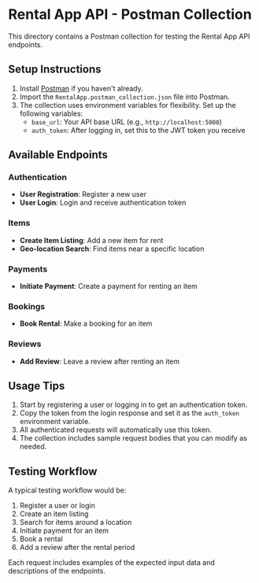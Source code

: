 # Rental App API - Postman Collection

This directory contains a Postman collection for testing the Rental App API endpoints.

## Setup Instructions

1. Install [Postman](https://www.postman.com/downloads/) if you haven't already.
2. Import the `RentalApp.postman_collection.json` file into Postman.
3. The collection uses environment variables for flexibility. Set up the following variables:
   - `base_url`: Your API base URL (e.g., `http://localhost:5000`)
   - `auth_token`: After logging in, set this to the JWT token you receive

## Available Endpoints

### Authentication
- **User Registration**: Register a new user
- **User Login**: Login and receive authentication token

### Items
- **Create Item Listing**: Add a new item for rent
- **Geo-location Search**: Find items near a specific location

### Payments
- **Initiate Payment**: Create a payment for renting an item

### Bookings
- **Book Rental**: Make a booking for an item

### Reviews
- **Add Review**: Leave a review after renting an item

## Usage Tips

1. Start by registering a user or logging in to get an authentication token.
2. Copy the token from the login response and set it as the `auth_token` environment variable.
3. All authenticated requests will automatically use this token.
4. The collection includes sample request bodies that you can modify as needed.

## Testing Workflow

A typical testing workflow would be:

1. Register a user or login
2. Create an item listing
3. Search for items around a location
4. Initiate payment for an item
5. Book a rental
6. Add a review after the rental period

Each request includes examples of the expected input data and descriptions of the endpoints.

